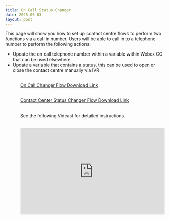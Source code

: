 ```yaml
---
title: On Call Status Changer
date: 2025-06-03
layout: post
---
```


This page will show you how to set up contact centre flows to perform two functions via a call in number. Users will be able to call in to a telephone number to perform the following actions:

<ul>
<li>Update the on call telephone number within a variable within Webex CC that can be used elsewhere</li>
<li>Update a variable that contains a status, this can be used to open or close the contact centre manually via IVR</li>
<ul>
<BR>
<a href="/assets/files/CC_OnCall_Changer_GlobalVariable.json" target="_blank">On Call Changer Flow Download Link</a><BR><BR>

<a href="/assets/files/CC_Status_Changer_GlobalVariable.json" target="_blank">Contact Center Status Changer Flow Download Link</a><BR><BR>

See the following Vidcast for detailed instructions.<BR><BR>

<div style="padding-bottom:60.25%; position:relative; display:block; width: 100%">
	<iframe src="https://app.vidcast.io/share/embed/956aa694-e8ee-4c1f-bec5-64a4483aed13?disableCopyDropdown=1" width="100%" height="100%" title="Using API to change Global Variable for CC Status & On-Call" frameborder="0" loading="lazy" allowfullscreen style="position:absolute; top:0; left: 0"></iframe>
</div>
